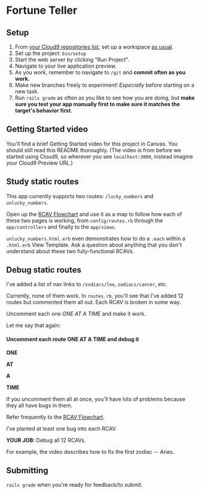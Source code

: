 # Fortune Teller

## Setup

 1. From [your Cloud9 repositories list](https://c9.io/account/repos), set up a workspace [as usual](https://guides.firstdraft.com/starting-on-a-project-in-cloud9).
 1. Set up the project: `bin/setup`
 1. Start the web server by clicking "Run Project".
 1. Navigate to your live application preview.
 1. As you work, remember to navigate to `/git` and **commit often as you work.**
 1. Make new branches freely to experiment! _Especially_ before starting on a new task.
 1. Run `rails grade` as often as you like to see how you are doing, but **make sure you test your app manually first to make sure it matches the target's behavior first**.

## Getting Started video

You'll find a brief Getting Started video for this project in Canvas. You should still read this README thoroughly. (The video is from before we started using Cloud9, so wherever you see `localhost:3000`, instead imagine your Cloud9 Preview URL.)

## Study static routes

This app currently supports two routes: `/lucky_numbers` and `unlucky_numbers`.

Open up the [RCAV Flowchart](https://guides.firstdraft.com/rcav-flowchart.html) and use it as a map to follow how each of these two pages is working, from `config/routes.rb` through the `app/controllers` and finally to the `app/views`.

`unlucky_numbers.html.erb` even demonstrates how to do a `.each` within a `.html.erb` View Template. Ask a question about anything that you don't understand about these two fully-functional RCAVs.

## Debug static routes

I've added a list of nav links to `/zodiacs/leo`, `zodiacs/cancer`, etc.

Currently, none of them work. In `routes.rb`, you'll see that I've added 12 routes but commented them all out. Each RCAV is broken in some way.

Uncomment each one *ONE AT A TIME* and make it work.

Let me say that again:

#### Uncomment each route ONE AT A TIME and debug it

**ONE**

**AT**

**A**

**TIME**

If you uncomment them all at once, you'll have lots of problems because they all have bugs in them.

Refer frequently to the [RCAV Flowchart](https://guides.firstdraft.com/rcav-flowchart.html).

I've planted at least one bug into each RCAV.

**YOUR JOB:** Debug all 12 RCAVs.

For example, the video describes how to fix the first zodiac -- Aries.

## Submitting

`rails grade` when you're ready for feedback/to submit.
